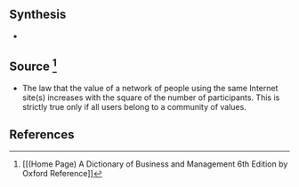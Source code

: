 ## Synthesis
- 
## Source [^1]
- The law that the value of a network of people using the same Internet site(s) increases with the square of the number of participants. This is strictly true only if all users belong to a community of values.
## References

[^1]: [[(Home Page) A Dictionary of Business and Management 6th Edition by Oxford Reference]]